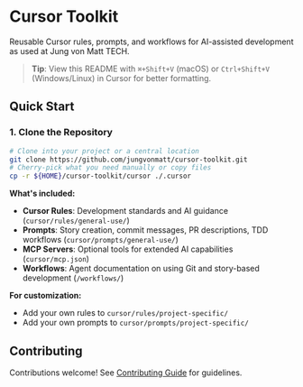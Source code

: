 # Cursor Toolkit

Reusable Cursor rules, prompts, and workflows for AI-assisted development as used at Jung von Matt TECH.

> **Tip**: View this README with `⌘+Shift+V` (macOS) or `Ctrl+Shift+V` (Windows/Linux) in Cursor for better formatting.


## Quick Start

### 1. Clone the Repository

```bash
# Clone into your project or a central location
git clone https://github.com/jungvonmatt/cursor-toolkit.git
# Cherry-pick what you need manually or copy files
cp -r ${HOME}/cursor-toolkit/cursor ./.cursor
```

**What's included:**
- **Cursor Rules**: Development standards and AI guidance (`cursor/rules/general-use/`)
- **Prompts**: Story creation, commit messages, PR descriptions, TDD workflows (`cursor/prompts/general-use/`)
- **MCP Servers**: Optional tools for extended AI capabilities (`cursor/mcp.json`)
- **Workflows**: Agent documentation on using Git and story-based development (`/workflows/`)

**For customization:**
- Add your own rules to `cursor/rules/project-specific/`
- Add your own prompts to `cursor/prompts/project-specific/`

## Contributing

Contributions welcome! See [Contributing Guide](docs/CONTRIBUTING.md) for guidelines.
